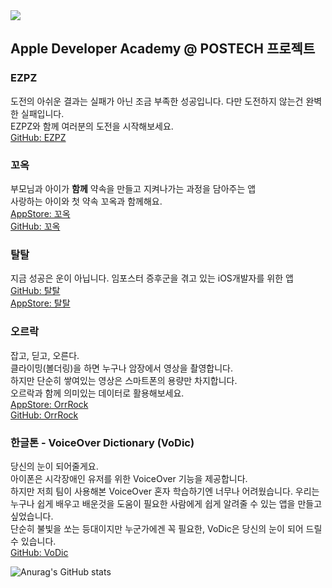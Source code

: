<img src="https://capsule-render.vercel.app/api?type=Soft&color=auto&height=200&section=header&text=Ruyha%20GitHub&fontSize=45" />


## Apple Developer Academy @ POSTECH 프로젝트

### EZPZ     
도전의 아쉬운 결과는 실패가 아닌 조금 부족한 성공입니다. 다만 도전하지 않는건 완벽한 실패입니다.  
EZPZ와 함께 여러분의 도전을 시작해보세요.  
[GitHub: EZPZ](https://github.com/DeveloperAcademy-POSTECH/EZPZ)  

### 꼬옥  
부모님과 아이가 **함께** 약속을 만들고 지켜나가는 과정을 담아주는 앱  
사랑하는 아이와 첫 약속 꼬옥과 함께해요.  
[AppStore: 꼬옥](https://apps.apple.com/us/app/%EA%BC%AC%EC%98%A5/id1631273909)  
[GitHub: 꼬옥](https://github.com/kko-okk/kko_okk/tree/main)  

### 탈탈
지금 성공은 운이 아닙니다. 임포스터 증후군을 겪고 있는 iOS개발자를 위한 앱  
[GitHub: 탈탈](https://github.com/DeveloperAcademy-POSTECH/MC3_Team10_TalTal)  
[AppStore: 탈탈](https://apps.apple.com/us/app/taltal/id1637629943)  

### 오르락
잡고, 딛고, 오른다.  
클라이밍(볼더링)을 하면 누구나 암장에서 영상을 촬영합니다.  
하지만 단순히 쌓여있는 영상은 스마트폰의 용량만 차지합니다.  
오르락과 함께 의미있는 데이터로 활용해보세요.  
[AppStore: OrrRock](https://apps.apple.com/us/app/orrrock/id6444023093)  
[GitHub: OrrRock](https://github.com/DeveloperAcademy-POSTECH/MacC-TEAM-8bit)  

### 한글톤 - VoiceOver Dictionary (VoDic)
당신의 눈이 되어줄게요.  
아이폰은 시각장애인 유저를 위한 VoiceOver 기능을 제공합니다.  
하지만 저희 팀이 사용해본 VoiceOver 혼자 학습하기엔 너무나 어려웠습니다.
우리는 누구나 쉽게 배우고 배운것을 도움이 필요한 사람에게 쉽게 알려줄 수 있는 앱을 만들고 싶었습니다.  
단순히 불빛을 쏘는 등대이지만 누군가에겐 꼭 필요한, VoDic은 당신의 눈이 되어 드릴 수 있습니다.  
[GitHub: VoDic](https://github.com/DeveloperAcademy-POSTECH/Hangleton_Team8_LightHouse)



![Anurag's GitHub stats](https://github-readme-stats.vercel.app/api?username=Ruyha&show_icons=true&theme=radical)

<!--
**RuyHa/RuyHa** is a ✨ _special_ ✨ repository because its `README.md` (this file) appears on your GitHub profile.

Here are some ideas to get you started:

- 🔭 I’m currently working on ...
- 🌱 I’m currently learning ...
- 👯 I’m looking to collaborate on ...
- 🤔 I’m looking for help with ...
- 💬 Ask me about ...
- 📫 How to reach me: ...
- 😄 Pronouns: ...
- ⚡ Fun fact: ...
-->
